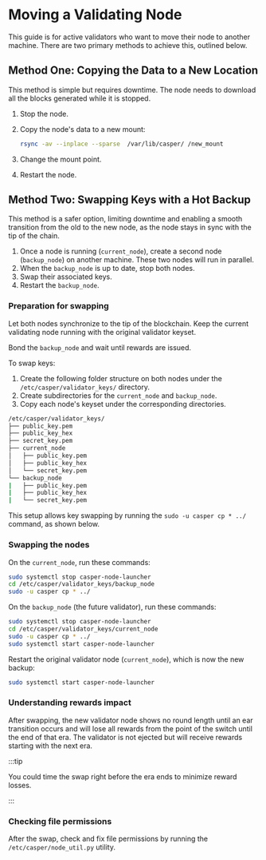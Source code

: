 #  Moving a Validating Node

This guide is for active validators who want to move their node to another machine. There are two primary methods to achieve this, outlined below.

## Method One: Copying the Data to a New Location

This method is simple but requires downtime. The node needs to download all the blocks generated while it is stopped.

1. Stop the node.
2. Copy the node's data to a new mount:

    ```bash
    rsync -av --inplace --sparse  /var/lib/casper/ /new_mount
    ```

3. Change the mount point.
4. Restart the node.

## Method Two: Swapping Keys with a Hot Backup

This method is a safer option, limiting downtime and enabling a smooth transition from the old to the new node, as the node stays in sync with the tip of the chain.

1. Once a node is running (`current_node`), create a second node (`backup_node`) on another machine. These two nodes will run in parallel.
2. When the `backup_node` is up to date, stop both nodes.
3. Swap their associated keys.
4. Restart the `backup_node`.

### Preparation for swapping

Let both nodes synchronize to the tip of the blockchain. Keep the current validating node running with the original validator keyset.

Bond the `backup_node` and wait until rewards are issued.

To swap keys:

1. Create the following folder structure on both nodes under the `/etc/casper/validator_keys/` directory.
2. Create subdirectories for the `current_node` and `backup_node`.
3. Copy each node's keyset under the corresponding directories.

```bash
/etc/casper/validator_keys/
├── public_key.pem
├── public_key_hex
├── secret_key.pem
├── current_node
│   ├── public_key.pem
│   ├── public_key_hex
│   └── secret_key.pem
└── backup_node
|   ├── public_key.pem
|   ├── public_key_hex
|   └── secret_key.pem
```

This setup allows key swapping by running the `sudo -u casper cp * ../` command, as shown below.

### Swapping the nodes

On the `current_node`, run these commands:

```bash
sudo systemctl stop casper-node-launcher
cd /etc/casper/validator_keys/backup_node
sudo -u casper cp * ../
```

On the `backup_node` (the future validator), run these commands:

```bash
sudo systemctl stop casper-node-launcher
cd /etc/casper/validator_keys/current_node
sudo -u casper cp * ../
sudo systemctl start casper-node-launcher
```

Restart the original validator node (`current_node`), which is now the new backup:

```bash
sudo systemctl start casper-node-launcher 
```

### Understanding rewards impact

After swapping, the new validator node shows no round length until an ear transition occurs and will lose all rewards from the point of the switch until the end of that era. The validator is not ejected but will receive rewards starting with the next era. 

:::tip

You could time the swap right before the era ends to minimize reward losses.

:::

### Checking file permissions

After the swap, check and fix file permissions by running the `/etc/casper/node_util.py` utility.
